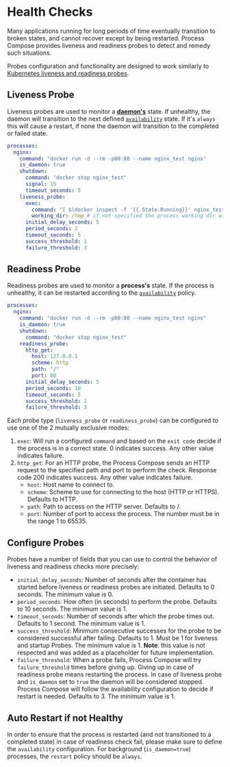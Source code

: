 # Health Checks

Many applications running for long periods of time eventually transition to broken states, and cannot recover except by being restarted. Process Compose provides liveness and readiness probes to detect and remedy such situations.

Probes configuration and functionality are designed to work similarly to [Kubernetes liveness and readiness probes](https://kubernetes.io/docs/tasks/configure-pod-container/configure-liveness-readiness-startup-probes/).

## Liveness Probe

Liveness probes are used to monitor a [**daemon's**](launcher.md#background-detached-processes) state. If unhealthy, the daemon will transition to the next defined [`availability`](launcher.md#auto-restart-on-exit) state. If it's `always` this will cause a restart, if none the daemon will transition to the completed or failed state.

```yaml
processes:
  nginx:
    command: "docker run -d --rm -p80:80 --name nginx_test nginx"
    is_daemon: true
    shutdown:
      command: "docker stop nginx_test"
      signal: 15
      timeout_seconds: 5
    liveness_probe:
      exec:
        command: "[ $(docker inspect -f '{{.State.Running}}' nginx_test) = 'true' ]"
        working_dir: /tmp # if not specified the process working dir will be used
      initial_delay_seconds: 5
      period_seconds: 2
      timeout_seconds: 5
      success_threshold: 1
      failure_threshold: 3
```

## Readiness Probe

Readiness probes are used to monitor a **process's** state. If the process is unhealthy, it can be restarted according to the [`availability`](launcher.md#auto-restart-on-exit) policy.

```yaml
processes:
  nginx:
    command: "docker run -d --rm -p80:80 --name nginx_test nginx"
    is_daemon: true
    shutdown:
      command: "docker stop nginx_test"
    readiness_probe:
      http_get:
        host: 127.0.0.1
        scheme: http
        path: "/"
        port: 80
      initial_delay_seconds: 5
      period_seconds: 10
      timeout_seconds: 5
      success_threshold: 1
      failure_threshold: 3
```

Each probe type (`liveness_probe` or `readiness_probe`) can be configured to use one of the 2 mutually exclusive modes:

1. `exec`: Will run a configured `command` and based on the `exit code` decide if the process is in a correct state. 0 indicates success. Any other value indicates failure.
2. `http_get`: For an HTTP probe, the Process Compose sends an HTTP request to the specified path and port to perform the check. Response code 200 indicates success. Any other value indicates failure.
   - `host`: Host name to connect to.
   - `scheme`: Scheme to use for connecting to the host (HTTP or HTTPS). Defaults to HTTP.
   - `path`: Path to access on the HTTP server. Defaults to /.
   - `port`: Number of port to access the process. The number must be in the range 1 to 65535.

## Configure Probes

Probes have a number of fields that you can use to control the behavior of liveness and readiness checks more precisely:

- `initial_delay_seconds`: Number of seconds after the container has started before liveness or readiness probes are initiated. Defaults to 0 seconds. The minimum value is 0.
- `period_seconds`: How often (in seconds) to perform the probe. Defaults to 10 seconds. The minimum value is 1.
- `timeout_seconds`: Number of seconds after which the probe times out. Defaults to 1 second. The minimum value is 1.
- `success_threshold`: Minimum consecutive successes for the probe to be considered successful after failing. Defaults to 1. Must be 1 for liveness and startup Probes. The minimum value is 1. **Note**: this value is not respected and was added as a placeholder for future implementation.
- `failure_threshold`: When a probe fails, Process Compose will try `failure_threshold` times before giving up. Giving up in case of readiness probe means restarting the process. In case of liveness probe and `is_daemon` set to `true` the daemon will be considered stopped. Process Compose will follow the availability configuration to decide if restart is needed.  Defaults to 3. The minimum value is 1.

## Auto Restart if not Healthy

In order to ensure that the process is restarted (and not transitioned to a completed state) in case of readiness check fail, please make sure to define the `availability` configuration. For background (`is_daemon=true`) processes, the `restart` policy should be `always`.
